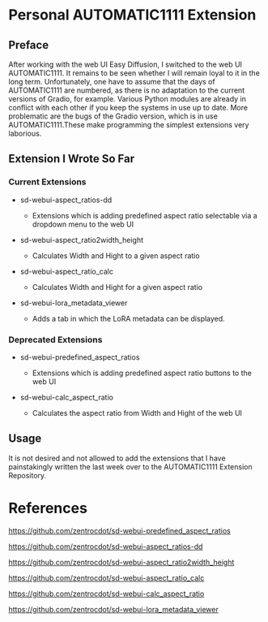 # Personal AUTOMATIC1111 Extension

## Preface

After working with the web UI Easy Diffusion, I switched to the web UI AUTOMATIC1111. It remains to be seen whether I will remain loyal to it in the long term. Unfortunately, one have to assume that the days of AUTOMATIC1111 are numbered, as there is no adaptation to the current versions of Gradio, for example. Various Python modules are already in conflict with each other if you keep the systems in use up to date. More problematic are the bugs of the Gradio version, which is in use AUTOMATIC1111.These make programming the simplest extensions very laborious.

## Extension I Wrote So Far

### Current Extensions


* sd-webui-aspect_ratios-dd

  + Extensions which is adding predefined aspect ratio selectable via a dropdown menu to the web UI   

* sd-webui-aspect_ratio2width_height

  + Calculates Width and Hight to a given aspect ratio 
  
* sd-webui-aspect_ratio_calc

  + Calculates Width and Hight for a given aspect ratio 

* sd-webui-lora_metadata_viewer

  + Adds a tab in which the LoRA metadata can be displayed.
 
### Deprecated Extensions

* sd-webui-predefined_aspect_ratios

  + Extensions which is adding predefined aspect ratio buttons to the web UI

* sd-webui-calc_aspect_ratio

  + Calculates the aspect ratio from Width and Hight of the web UI 

## Usage

It is not desired and not allowed to add the extensions that I have painstakingly written the last week over to the AUTOMATIC1111 Extension Repository.

# References

https://github.com/zentrocdot/sd-webui-predefined_aspect_ratios

https://github.com/zentrocdot/sd-webui-aspect_ratios-dd

https://github.com/zentrocdot/sd-webui-aspect_ratio2width_height

https://github.com/zentrocdot/sd-webui-aspect_ratio_calc

https://github.com/zentrocdot/sd-webui-calc_aspect_ratio

https://github.com/zentrocdot/sd-webui-lora_metadata_viewer
